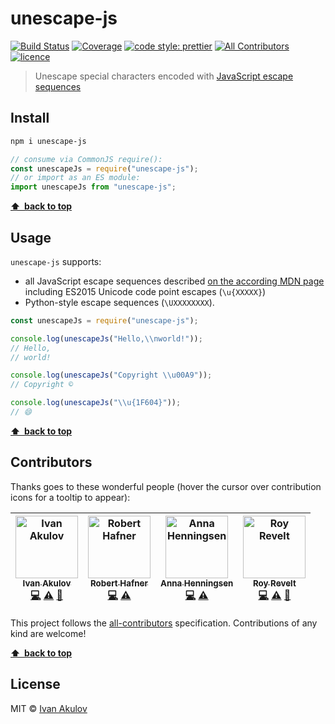 # unescape-js

[![Build Status][travis-img]][travis-url]
[![Coverage][cov-img]][cov-url]
[![code style: prettier][prettier-img]][prettier-url]
[![All Contributors][contributors-img]][contributors-url]
[![licence][licence-img]][licence-url]

> Unescape special characters encoded with [JavaScript escape sequences](https://developer.mozilla.org/en-US/docs/Web/JavaScript/Guide/Grammar_and_types#Using_special_characters_in_strings)

## Install

```sh
npm i unescape-js
```

```js
// consume via CommonJS require():
const unescapeJs = require("unescape-js");
// or import as an ES module:
import unescapeJs from "unescape-js";
```

**[⬆ &nbsp;back to top](#)**

## Usage

`unescape-js` supports:

* all JavaScript escape sequences described [on the according MDN page](https://developer.mozilla.org/en-US/docs/Web/JavaScript/Guide/Grammar_and_types#Using_special_characters_in_strings) including ES2015 Unicode code point escapes (`\u{XXXXX}`)
* Python-style escape sequences (`\UXXXXXXXX`).

```js
const unescapeJs = require("unescape-js");

console.log(unescapeJs("Hello,\\nworld!"));
// Hello,
// world!

console.log(unescapeJs("Copyright \\u00A9"));
// Copyright ©

console.log(unescapeJs("\\u{1F604}"));
// 😄
```

**[⬆ &nbsp;back to top](#)**

## Contributors

Thanks goes to these wonderful people (hover the cursor over contribution icons for a tooltip to appear):

<!-- Contributors START
Ivan_Akulov iamakulov http://iamakulov.com/ code tests doc
Robert_Hafner tedivm http://www.tedivm.com/ code tests
Anna_Henningsen addaleax https://twitter.com/addaleax code tests
Roy_Revelt revelt https://github.com/revelt code tests doc
Contributors END -->

<!-- Contributors table START -->

| [<img src="https://avatars.githubusercontent.com/iamakulov?s=100" width="100" alt="Ivan Akulov" /><br /><sub>Ivan Akulov</sub>](http://iamakulov.com/)<br />[💻](https://github.com/iamakulov/unescape-js/commits?author=iamakulov) [⚠️](https://github.com/iamakulov/unescape-js/commits?author=iamakulov) [📖](https://github.com/iamakulov/unescape-js/commits?author=iamakulov) | [<img src="https://avatars.githubusercontent.com/tedivm?s=100" width="100" alt="Robert Hafner" /><br /><sub>Robert Hafner</sub>](http://www.tedivm.com/)<br />[💻](https://github.com/iamakulov/unescape-js/commits?author=tedivm) [⚠️](https://github.com/iamakulov/unescape-js/commits?author=tedivm) | [<img src="https://avatars.githubusercontent.com/addaleax?s=100" width="100" alt="Anna Henningsen" /><br /><sub>Anna Henningsen</sub>](https://twitter.com/addaleax)<br />[💻](https://github.com/iamakulov/unescape-js/commits?author=addaleax) [⚠️](https://github.com/iamakulov/unescape-js/commits?author=addaleax) | [<img src="https://avatars.githubusercontent.com/revelt?s=100" width="100" alt="Roy Revelt" /><br /><sub>Roy Revelt</sub>](https://github.com/revelt)<br />[💻](https://github.com/iamakulov/unescape-js/commits?author=revelt) [⚠️](https://github.com/iamakulov/unescape-js/commits?author=revelt) [📖](https://github.com/iamakulov/unescape-js/commits?author=revelt) |
| :---------------------------------------------------------------------------------------------------------------------------------------------------------------------------------------------------------------------------------------------------------------------------------------------------------------------------------------------------------------------------------: | :-----------------------------------------------------------------------------------------------------------------------------------------------------------------------------------------------------------------------------------------------------------------------------------------------------: | :---------------------------------------------------------------------------------------------------------------------------------------------------------------------------------------------------------------------------------------------------------------------------------------------------------------------: | :-----------------------------------------------------------------------------------------------------------------------------------------------------------------------------------------------------------------------------------------------------------------------------------------------------------------------------------------------------------------------: |


<!-- Contributors table END -->

This project follows the [all-contributors][all-contributors-url] specification. Contributions of any kind are welcome!

**[⬆ &nbsp;back to top](#)**

## License

MIT © [Ivan Akulov](http://iamakulov.com)

[travis-img]: https://img.shields.io/travis/iamakulov/unescape-js.svg?style=flat-square
[travis-url]: https://travis-ci.org/iamakulov/unescape-js
[cov-img]: https://coveralls.io/repos/github/iamakulov/unescape-js/badge.svg?style=flat-square?branch=master
[cov-url]: https://coveralls.io/github/iamakulov/unescape-js?branch=master
[prettier-img]: https://img.shields.io/badge/code_style-prettier-ff69b4.svg?style=flat-square
[prettier-url]: https://github.com/prettier/prettier
[contributors-img]: https://img.shields.io/badge/all_contributors-4-orange.svg?style=flat-square
[contributors-url]: #contributors
[licence-img]: https://img.shields.io/npm/l/unescape-js.svg?style=flat-square
[licence-url]: https://github.com/iamakulov/unescape-js/blob/master/LICENCE
[all-contributors-url]: https://github.com/kentcdodds/all-contributors
